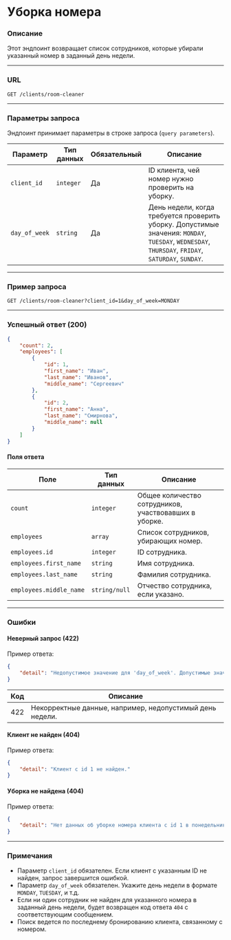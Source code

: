 # Уборка номера

### Описание

Этот эндпоинт возвращает список сотрудников, которые убирали указанный номер в заданный день недели.

---

### URL

`GET /clients/room-cleaner`

---

### Параметры запроса

Эндпоинт принимает параметры в строке запроса (`query parameters`).

| Параметр     | Тип данных | Обязательный | Описание                                                                 |
|--------------|------------|--------------|--------------------------------------------------------------------------|
| `client_id`  | `integer`  | Да           | ID клиента, чей номер нужно проверить на уборку.                         |
| `day_of_week`| `string`   | Да           | День недели, когда требуется проверить уборку. Допустимые значения: `MONDAY`, `TUESDAY`, `WEDNESDAY`, `THURSDAY`, `FRIDAY`, `SATURDAY`, `SUNDAY`. |

---

### Пример запроса

```http
GET /clients/room-cleaner?client_id=1&day_of_week=MONDAY
```

---

### Успешный ответ (200)

```json
{
    "count": 2,
    "employees": [
        {
            "id": 1,
            "first_name": "Иван",
            "last_name": "Иванов",
            "middle_name": "Сергеевич"
        },
        {
            "id": 2,
            "first_name": "Анна",
            "last_name": "Смирнова",
            "middle_name": null
        }
    ]
}
```

#### Поля ответа

| Поле                  | Тип данных    | Описание                                                       |
|------------------------|---------------|---------------------------------------------------------------|
| `count`               | `integer`     | Общее количество сотрудников, участвовавших в уборке.         |
| `employees`           | `array`       | Список сотрудников, убирающих номер.                          |
| `employees.id`        | `integer`     | ID сотрудника.                                                |
| `employees.first_name`| `string`      | Имя сотрудника.                                               |
| `employees.last_name` | `string`      | Фамилия сотрудника.                                           |
| `employees.middle_name`| `string/null`| Отчество сотрудника, если указано.                            |

---

### Ошибки

#### Неверный запрос (422)

Пример ответа:

```json
{
    "detail": "Недопустимое значение для 'day_of_week'. Допустимые значения: ['MONDAY', 'TUESDAY', 'WEDNESDAY', 'THURSDAY', 'FRIDAY', 'SATURDAY', 'SUNDAY']."
}
```

| Код   | Описание                                                         |
|-------|-----------------------------------------------------------------|
| 422   | Некорректные данные, например, недопустимый день недели.         |

#### Клиент не найден (404)

Пример ответа:

```json
{
    "detail": "Клиент с id 1 не найден."
}
```

#### Уборка не найдена (404)

Пример ответа:

```json
{
    "detail": "Нет данных об уборке номера клиента с id 1 в понедельник."
}
```

---

### Примечания

- Параметр `client_id` обязателен. Если клиент с указанным ID не найден, запрос завершится ошибкой.
- Параметр `day_of_week` обязателен. Укажите день недели в формате `MONDAY`, `TUESDAY`, и т.д.
- Если ни один сотрудник не найден для указанного номера в заданный день недели, будет возвращен код ответа `404` с соответствующим сообщением.
- Поиск ведется по последнему бронированию клиента, связанному с номером.